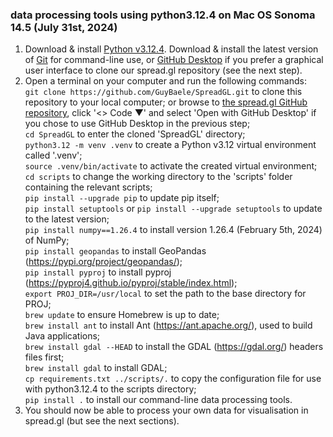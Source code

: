### data processing tools using python3.12.4 on Mac OS Sonoma 14.5 (July 31st, 2024)
1. Download & install [Python v3.12.4](https://www.python.org/downloads/). Download & install the latest version of [Git](https://git-scm.com/downloads) for command-line use, or [GitHub Desktop](https://github.com/apps/desktop) if you prefer a graphical user interface to clone our spread.gl repository (see the next step).
2. Open a terminal on your computer and run the following commands:  
`git clone https://github.com/GuyBaele/SpreadGL.git` to clone this repository to your local computer; or browse to [the spread.gl GitHub repository](https://github.com/GuyBaele/SpreadGL), click '<> Code ▼' and select 'Open with GitHub Desktop' if you chose to use GitHub Desktop in the previous step;  
`cd SpreadGL` to enter the cloned 'SpreadGL' directory;  
`python3.12 -m venv .venv` to create a Python v3.12 virtual environment called '.venv';  
`source .venv/bin/activate` to activate the created virtual environment;  
`cd scripts` to change the working directory to the 'scripts' folder containing the relevant scripts;  
`pip install --upgrade pip` to update pip itself;  
`pip install setuptools` or `pip install --upgrade setuptools` to update to the latest version;  
`pip install numpy==1.26.4` to install version 1.26.4 (February 5th, 2024) of NumPy;  
`pip install geopandas` to install GeoPandas (https://pypi.org/project/geopandas/);  
`pip install pyproj` to install pyproj (https://pyproj4.github.io/pyproj/stable/index.html);  
`export PROJ_DIR=/usr/local` to set the  path to the base directory for PROJ;  
`brew update` to ensure Homebrew is up to date;  
`brew install ant` to install Ant (https://ant.apache.org/), used to build Java applications;  
`brew install gdal --HEAD` to install the GDAL (https://gdal.org/) headers files first;  
`brew install gdal` to install GDAL;  
`cp requirements.txt ../scripts/.` to copy the configuration file for use with python3.12.4 to the scripts directory;  
`pip install .` to install our command-line data processing tools.  
3. You should now be able to process your own data for visualisation in spread.gl (but see the next sections).
